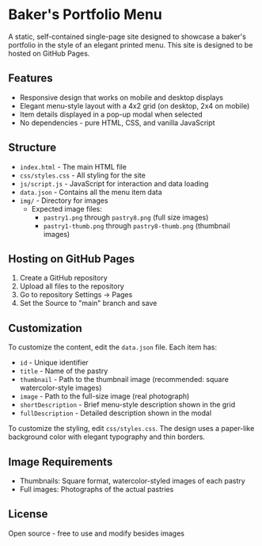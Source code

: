 # Baker's Portfolio Menu

A static, self-contained single-page site designed to showcase a baker's portfolio in the style of an elegant printed menu. This site is designed to be hosted on GitHub Pages.

## Features

- Responsive design that works on mobile and desktop displays
- Elegant menu-style layout with a 4x2 grid (on desktop, 2x4 on mobile)
- Item details displayed in a pop-up modal when selected
- No dependencies - pure HTML, CSS, and vanilla JavaScript

## Structure

- `index.html` - The main HTML file
- `css/styles.css` - All styling for the site
- `js/script.js` - JavaScript for interaction and data loading
- `data.json` - Contains all the menu item data
- `img/` - Directory for images
  - Expected image files: 
    - `pastry1.png` through `pastry8.png` (full size images)
    - `pastry1-thumb.png` through `pastry8-thumb.png` (thumbnail images)

## Hosting on GitHub Pages

1. Create a GitHub repository
2. Upload all files to the repository
3. Go to repository Settings → Pages
4. Set the Source to "main" branch and save

## Customization

To customize the content, edit the `data.json` file. Each item has:

- `id` - Unique identifier
- `title` - Name of the pastry
- `thumbnail` - Path to the thumbnail image (recommended: square watercolor-style images)
- `image` - Path to the full-size image (real photograph)
- `shortDescription` - Brief menu-style description shown in the grid
- `fullDescription` - Detailed description shown in the modal

To customize the styling, edit `css/styles.css`. The design uses a paper-like background color with elegant typography and thin borders.

## Image Requirements

- Thumbnails: Square format, watercolor-styled images of each pastry
- Full images: Photographs of the actual pastries

## License

Open source - free to use and modify besides images
